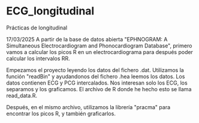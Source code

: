 # ECG_longitudinal
Prácticas de longitudinal

17/03/2025
A partir de la base de datos abierta "EPHNOGRAM: A Simultaneous Electrocardiogram and Phonocardiogram Database", primero vamos a calcular los picos R en un electrocardiograma para después poder calcular los intervalos RR.

Empezamos el proyecto leyendo los datos del fichero .dat. Utilizamos la función "readBin" y ayudandonos del fichero .hea leemos los datos. Los datos contienen ECG y PCG intercalados. Nos interesan solo los ECG, los separamos y los graficamos. El archivo de R donde he hecho esto se llama read_data.R.

Después, en el mismo archivo, utilizamos la librería "pracma" para encontrar los picos R, y también graficarlos.
